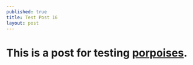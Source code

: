 ```yaml
---
published: true
title: Test Post 16
layout: post
---
```


# This is a post for testing [porpoises](http://en.wikipedia.org/wiki/Porpoise).
